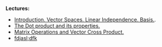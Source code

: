  **Lectures:**
 
- [Introduction. Vector Spaces. Linear Independence. Basis.](Introduction.%20Vector%20Spaces.%20Linear%20Independence.%20Basis..md).
- [The Dot product and its properties.](The%20Dot%20product%20and%20its%20properties..md)
- [Matrix Operations and Vector Cross Product.](Matrix%20Operations%20and%20Vector%20Cross%20Product..md)
- [fdjasl;dfk](fdjasl;dfk.md)